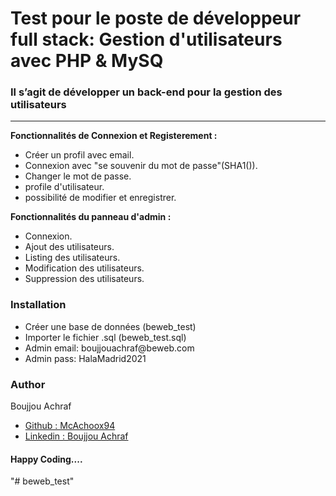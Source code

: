 
# Test pour le poste de développeur full stack: Gestion d'utilisateurs avec PHP & MySQ


<div class="script-details">
  <h3>Il s’agit de développer un back-end pour la gestion des utilisateurs</h3>
  <hr>
  <p><strong>Fonctionnalités de Connexion et Registerement : </strong></p>

<ul>
 <li>Créer un profil avec email.</li>
 <li>Connexion avec "se souvenir du mot de passe"(SHA1()).</li>
 <li>Changer le mot de passe.</li>
 <li>profile d'utilisateur.</li>
 <li>possibilité  de modifier et enregistrer.</li>
</ul>

<p><strong>Fonctionnalités du panneau d'admin : </strong></p>

<ul>
 <li>Connexion.</li>
 <li>Ajout des utilisateurs.</li>
 <li>Listing des utilisateurs.</li>
 <li>Modification des utilisateurs.</li>
 <li>Suppression des utilisateurs.</li>
</ul>
</div>


<div class='install-script'>
  <h3>Installation</h3>
  <ul>
 <li>Créer une base de données (beweb_test)</li>
 <li>Importer le fichier .sql (beweb_test.sql)</li>
 <li>Admin email: boujjouachraf@beweb.com</li>
 <li>Admin pass: HalaMadrid2021</li>
 

</ul>

<h3>Author</h3>
<span>Boujjou Achraf</span>
<ul>
  <li><a href='https://github.com/McAchoox94'>Github : McAchoox94</a></li>
   <li><a href='https://www.linkedin.com/in/achrafboujjou/'>Linkedin : Boujjou Achraf</a></li>
</ul>
<h4>Happy Coding....</h4>
</div>






"# beweb_test" 
